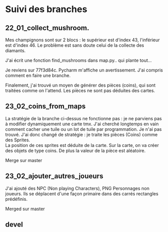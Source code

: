 # Suivi des branches 

## 22_01_collect_mushroom.
Mes champignons sont sur 2 blocs :
le supérieur est d'index 43, l'inférieur est d'index 46. Le problème est sans doute celui de la collecte des diamants. 

J'ai écrit une fonction find_mushrooms dans map.py.. qui plante tout...

Je reviens sur 77f3d84c. Pycharm m'affiche un avertissement. J'ai compris comment en faire une branche.

Finalement, j'ai trouvé un moyen de générer des pièces (coins), qui sont traitées comme on l'attend. Les pièces ne sont pas déduites des cartes. 

## 23_02_coins_from_maps
La stratégie de la branche ci-dessus ne fonctionne pas : je ne parviens pas à modifier dynamiquement une carte tmx. J'ai cherché longtemps en vain comment cacher une tuile ou un lot de tuile par programmation. Je n'ai pas trouvé. J'ai donc changé de stratégie : je traite les pièces (Coins) comme des Sprites.  
La position de ces sprites est déduite de la carte. Sur la carte, on va créer des objets de type coins.
De plus la valeur de la pièce est aléatoire. 

Merge sur master
## 23_02_ajouter_autres_joueurs
J'ai ajouté des NPC (Non playing Characters), PNG Personnages non joueurs. Ils se déplacent d'une façon primaire dans des
carrés rectangles prédéfinis. 

Merged sur master
## devel



